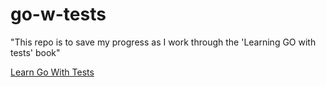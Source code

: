 # go-w-tests

"This repo is to save my progress as I work through the 'Learning GO with tests' book"

[Learn Go With Tests](https://quii.gitbook.io/learn-go-with-tests/)
